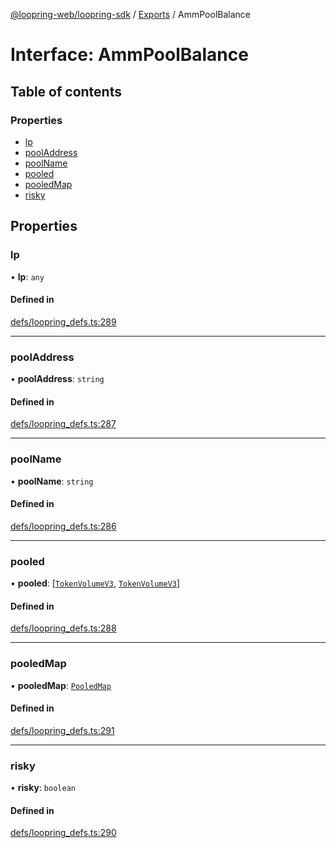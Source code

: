 [@loopring-web/loopring-sdk](../README.md) / [Exports](../modules.md) / AmmPoolBalance

# Interface: AmmPoolBalance

## Table of contents

### Properties

- [lp](AmmPoolBalance.md#lp)
- [poolAddress](AmmPoolBalance.md#pooladdress)
- [poolName](AmmPoolBalance.md#poolname)
- [pooled](AmmPoolBalance.md#pooled)
- [pooledMap](AmmPoolBalance.md#pooledmap)
- [risky](AmmPoolBalance.md#risky)

## Properties

### lp

• **lp**: `any`

#### Defined in

[defs/loopring_defs.ts:289](https://github.com/Loopring/loopring_sdk/blob/c031084/src/defs/loopring_defs.ts#L289)

___

### poolAddress

• **poolAddress**: `string`

#### Defined in

[defs/loopring_defs.ts:287](https://github.com/Loopring/loopring_sdk/blob/c031084/src/defs/loopring_defs.ts#L287)

___

### poolName

• **poolName**: `string`

#### Defined in

[defs/loopring_defs.ts:286](https://github.com/Loopring/loopring_sdk/blob/c031084/src/defs/loopring_defs.ts#L286)

___

### pooled

• **pooled**: [[`TokenVolumeV3`](TokenVolumeV3.md), [`TokenVolumeV3`](TokenVolumeV3.md)]

#### Defined in

[defs/loopring_defs.ts:288](https://github.com/Loopring/loopring_sdk/blob/c031084/src/defs/loopring_defs.ts#L288)

___

### pooledMap

• **pooledMap**: [`PooledMap`](PooledMap.md)

#### Defined in

[defs/loopring_defs.ts:291](https://github.com/Loopring/loopring_sdk/blob/c031084/src/defs/loopring_defs.ts#L291)

___

### risky

• **risky**: `boolean`

#### Defined in

[defs/loopring_defs.ts:290](https://github.com/Loopring/loopring_sdk/blob/c031084/src/defs/loopring_defs.ts#L290)
